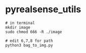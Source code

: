 # pyrealsense_utils

```
# in terminal
mkdir image
sudo chmod 666 -R ./image

# edit 6,7,8 for path
python3 bag_to_img.py
```
